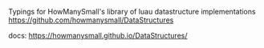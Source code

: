 Typings for HowManySmall's library of luau datastructure implementations
https://github.com/howmanysmall/DataStructures

docs: https://howmanysmall.github.io/DataStructures/
